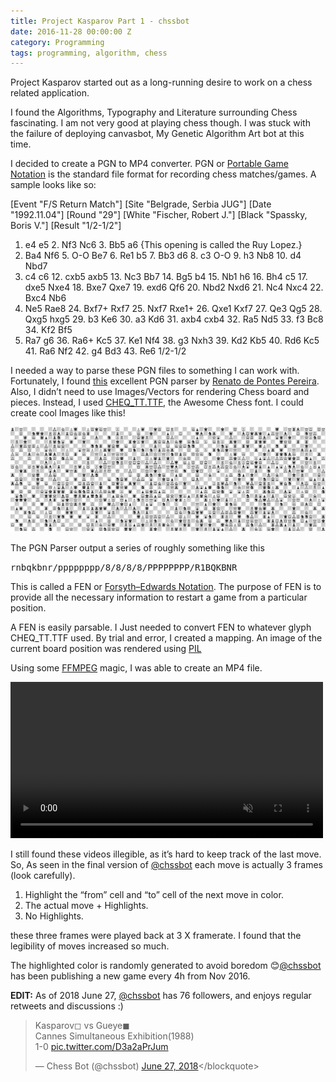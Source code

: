 ```yaml
---
title: Project Kasparov Part 1 - chssbot
date: 2016-11-28 00:00:00 Z
category: Programming
tags: programming, algorithm, chess
---
```

<a class="twitter-timeline" data-tweet-limit="1" data-width="500" href="https://twitter.com/chssbot?ref_src=twsrc%5Etfw"></a> <script async="" src="https://platform.twitter.com/widgets.js" charset="utf-8"></script>

Project Kasparov started out as a long-running desire to work on a chess related application.

I found the Algorithms, Typography and Literature surrounding Chess fascinating. I am not very good at playing chess though. I was stuck with the failure of deploying canvasbot, My Genetic Algorithm Art bot at this time.

I decided to create a PGN to MP4 converter. PGN or [Portable Game Notation](https://en.wikipedia.org/wiki/Portable_Game_Notation) is the standard file format for recording chess matches/games. A sample looks like so:

  [Event "F/S Return Match"]
  [Site "Belgrade, Serbia JUG"]
  [Date "1992.11.04"]
  [Round "29"]
  [White "Fischer, Robert J."]
  [Black "Spassky, Boris V."]
  [Result "1/2-1/2"]

  1. e4 e5 2. Nf3 Nc6 3. Bb5 a6 {This opening is called the Ruy Lopez.}
  4. Ba4 Nf6 5. O-O Be7 6. Re1 b5 7. Bb3 d6 8. c3 O-O 9. h3 Nb8 10. d4 Nbd7
  11. c4 c6 12. cxb5 axb5 13. Nc3 Bb7 14. Bg5 b4 15. Nb1 h6 16. Bh4 c5 17. dxe5
  Nxe4 18. Bxe7 Qxe7 19. exd6 Qf6 20. Nbd2 Nxd6 21. Nc4 Nxc4 22. Bxc4 Nb6
  23. Ne5 Rae8 24. Bxf7+ Rxf7 25. Nxf7 Rxe1+ 26. Qxe1 Kxf7 27. Qe3 Qg5 28. Qxg5
  hxg5 29. b3 Ke6 30. a3 Kd6 31. axb4 cxb4 32. Ra5 Nd5 33. f3 Bc8 34. Kf2 Bf5
  35. Ra7 g6 36. Ra6+ Kc5 37. Ke1 Nf4 38. g3 Nxh3 39. Kd2 Kb5 40. Rd6 Kc5 41. Ra6
  Nf2 42. g4 Bd3 43. Re6 1/2-1/2

I needed a way to parse these PGN files to something I can work with. Fortunately, I found [this](https://github.com/renatopp/pgnparser) excellent PGN parser by [Renato de Pontes Pereira](https://github.com/renatopp). Also, I didn’t need to use Images/Vectors for rendering Chess board and pieces. Instead, I used [CHEQ_TT.TTF](https://fonts2u.com/cheq.font), the Awesome Chess font. I could create cool Images like this!

![-](/media/chess.jpg)

The PGN Parser output a series of roughly something like this

<tt>rnbqkbnr/pppppppp/8/8/8/8/PPPPPPPP/R1BQKBNR</tt>

This is called a FEN or [Forsyth–Edwards Notation](https://en.wikipedia.org/wiki/Forsyth%E2%80%93Edwards_Notation). The purpose of FEN is to provide all the necessary information to restart a game from a particular position.

A FEN is easily parsable. I Just needed to convert FEN to whatever glyph CHEQ_TT.TTF used. By trial and error, I created a mapping. An image of the current board position was rendered using [PIL](https://pillow.readthedocs.io/en/5.1.x/)

Using some [FFMPEG](https://en.wikipedia.org/wiki/FFmpeg) magic, I was able to create an MP4 file.

<video controls="" muted="" width="500" src="https://video.twimg.com/ext_tw_video/801408417852067840/pu/vid/364x360/-6qnZvik3BBaP49v.mp4">
</video>

I still found these videos illegible, as it’s hard to keep track of the last move. So, As seen in the final version of [@chssbot](https://twitter.com/chssbot) each move is actually 3 frames (look carefully).

1. Highlight the “from” cell and “to” cell of the next move in color.
2. The actual move + Highlights.
3. No Highlights.

these three frames were played back at 3 X framerate. I found that the legibility of moves increased so much.

The highlighted color is randomly generated to avoid boredom 😊[@chssbot](https://twitter.com/chssbot) has been publishing a new game every 4h from Nov 2016.

**EDIT:** As of 2018 June 27, [@chssbot](https://twitter.com/chssbot) has 76 followers, and enjoys regular retweets and discussions :)

<blockquote class="twitter-tweet" data-lang="en">
  <p lang="en" dir="ltr">Kasparov◻ vs Gueye◼<br />Cannes Simultaneous Exhibition(1988)<br />1-0 <a href="https://t.co/D3a2aPrJum">pic.twitter.com/D3a2aPrJum</a></p>
  <p>— Chess Bot (@chssbot) <a href="https://twitter.com/chssbot/status/1011909791843840011?ref_src=twsrc%5Etfw">June 27, 2018</a>&lt;/blockquote&gt;
<script async="" src="https://platform.twitter.com/widgets.js" charset="utf-8"></script></p>
</blockquote>